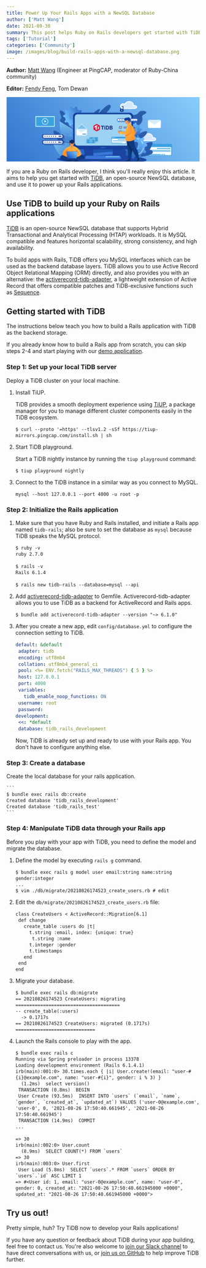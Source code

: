 ```yaml
---
title: Power Up Your Rails Apps with a NewSQL Database
author: ['Matt Wang']
date: 2021-09-30
summary: This post helps Ruby on Rails developers get started with TiDB and use it as the backend storage layer of Rails applications.
tags: ['Tutorial']
categories: ['Community']
image: /images/blog/build-rails-apps-with-a-newsql-database.png
---
```


**Author:** [Matt Wang](https://github.com/hooopo) (Engineer at PingCAP, moderator of Ruby-China community)

**Editor:** [Fendy Feng](https://github.com/septemberfd), Tom Dewan

![Build a Rails App with a NewSQL Database](media/build-rails-apps-with-a-newsql-database.png)

If you are a Ruby on Rails developer, I think you'll really enjoy this article. It aims to help you get started with [TiDB](https://docs.pingcap.com/tidb/stable), an open-source NewSQL database, and use it to power up your Rails applications.

## Use TiDB to build up your Ruby on Rails applications

[TiDB](https://github.com/pingcap/tidb) is an open-source NewSQL database that supports Hybrid Transactional and Analytical Processing (HTAP) workloads. It is MySQL compatible and features horizontal scalability, strong consistency, and high availability.

To build apps with Rails, TiDB offers you MySQL interfaces which can be used as the backend database layers. TiDB allows you to use Active Record Object Relational Mapping (ORM) directly, and also provides you with an alternative: the [activerecord-tidb-adapter](https://github.com/pingcap/activerecord-tidb-adapter), a lightweight extension of Active Record that offers compatible patches and TiDB-exclusive functions such as [Sequence](https://docs.pingcap.com/tidb/stable/sql-statement-create-sequence).

## Getting started with TiDB

The instructions below teach you how to build a Rails application with TiDB as the backend storage.

If you already know how to build a Rails app from scratch, you can skip steps 2-4 and start playing with our [demo application](https://github.com/hooopo/rails-tidb).

### Step 1: Set up your local TiDB server

Deploy a TiDB cluster on your local machine.

1. Install TiUP.

    TiDB provides a smooth deployment experience using [TiUP](https://docs.pingcap.com/tidb/stable/tiup-overview), a package manager for you to manage different cluster components easily in the TiDB ecosystem.

    ```shell
    $ curl --proto '=https' --tlsv1.2 -sSf https://tiup-mirrors.pingcap.com/install.sh | sh
    ```

2. Start TiDB playground.

    Start a TiDB nightly instance by running the `tiup playground` command:

    ```shell
    $ tiup playground nightly
    ```

3. Connect to the TiDB instance in a similar way as you connect to MySQL.

    ```
    mysql --host 127.0.0.1 --port 4000 -u root -p
    ```

### Step 2: Initialize the Rails application

1. Make sure that you have Ruby and Rails installed, and  initiate a Rails app named `tidb-rails`; also be sure to set the database as `mysql` because TiDB speaks the MySQL protocol.

    ```
    $ ruby -v
    ruby 2.7.0

    $ rails -v
    Rails 6.1.4

    $ rails new tidb-rails --database=mysql --api
    ```

2. Add [activerecord-tidb-adapter](https://github.com/pingcap/activerecord-tidb-adapter) to Gemfile. Activerecord-tidb-adapter allows you to use TiDB as a backend for ActiveRecord and Rails apps.

    ```
    $ bundle add activerecord-tidb-adapter --version "~> 6.1.0"
    ```

3. After you create a new app, edit `config/database.yml` to configure the connection setting to TiDB.

    ```yaml
    default: &default
     adapter: tidb
     encoding: utf8mb4
     collation: utf8mb4_general_ci
     pool: <%= ENV.fetch("RAILS_MAX_THREADS") { 5 } %>
     host: 127.0.0.1
     port: 4000
     variables:
       tidb_enable_noop_functions: ON
     username: root
     password:
    development:
     <<: *default
     database: tidb_rails_development
    ```

    Now, TiDB is already set up and ready to use with your Rails app. You don't have to configure anything else.

### Step 3: Create a database

Create the local database for your rails application.

    ```
    $ bundle exec rails db:create
    Created database 'tidb_rails_development'
    Created database 'tidb_rails_test'
    ```

### Step 4: Manipulate TiDB data through your Rails app

Before you play with your app with TiDB, you need to define the model and migrate the database.

1. Define the model by executing `rails g` command.

    ```
    $ bundle exec rails g model user email:string name:string gender:integer
    ...
    $ vim ./db/migrate/20210826174523_create_users.rb # edit
    ```

2. Edit the `db/migrate/20210826174523_create_users.rb` file:

    ```
    class CreateUsers < ActiveRecord::Migration[6.1]
     def change
       create_table :users do |t|
         t.string :email, index: {unique: true}
          t.string :name
         t.integer :gender
         t.timestamps
       end
     end
    end
    ```

3. Migrate your database.

    ```
    $ bundle exec rails db:migrate
    == 20210826174523 CreateUsers: migrating ======================================
    -- create_table(:users)
      -> 0.1717s
    == 20210826174523 CreateUsers: migrated (0.1717s) =============================
    ```

4. Launch the Rails console to play with the app.

    ```
    $ bundle exec rails c
    Running via Spring preloader in process 13378
    Loading development environment (Rails 6.1.4.1)
    irb(main):001:0> 30.times.each { |i| User.create!(email: "user-#{i}@example.com", name: "user-#{i}", gender: i % 3) }
      (1.2ms)  select version()
     TRANSACTION (0.8ms)  BEGIN
     User Create (93.5ms)  INSERT INTO `users` (`email`, `name`, `gender`, `created_at`, `updated_at`) VALUES ('user-0@example.com', 'user-0', 0, '2021-08-26 17:50:40.661945', '2021-08-26 17:50:40.661945')
     TRANSACTION (14.9ms)  COMMIT
    ...

    => 30
    irb(main):002:0> User.count
      (8.9ms)  SELECT COUNT(*) FROM `users`
    => 30
    irb(main):003:0> User.first
     User Load (5.8ms)  SELECT `users`.* FROM `users` ORDER BY `users`.`id` ASC LIMIT 1
    => #<User id: 1, email: "user-0@example.com", name: "user-0", gender: 0, created_at: "2021-08-26 17:50:40.661945000 +0000", updated_at: "2021-08-26 17:50:40.661945000 +0000">
    ```

## Try us out!

Pretty simple, huh? Try TiDB now to develop your Rails applications!

If you have any question or feedback about TiDB during your app building, feel free to contact us. You're also welcome to [join our Slack channel](https://slack.tidb.io/invite?team=tidb-community&channel=sig-k8s&ref=pingcap-blog) to have direct conversations with us, or [join us on GitHub](https://github.com/pingcap/tidb) to help improve TiDB further.
